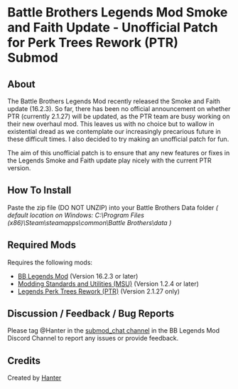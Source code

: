 # Battle Brothers Legends Mod Smoke and Faith Update - Unofficial Patch for Perk Trees Rework (PTR) Submod

## About
The Battle Brothers Legends Mod recently released the Smoke and Faith update (16.2.3). So far, there has been no official announcement on whether PTR (currently 2.1.27) will be updated, as the PTR team are busy working on their new overhaul mod. This leaves us with no choice but to wallow in existential dread as we contemplate our increasingly precarious future in these difficult times. I also decided to try making an unofficial patch for fun.

The aim of this unofficial patch is to ensure that any new features or fixes in the Legends Smoke and Faith update play nicely with the current PTR version.

## How To Install
Paste the zip file (DO NOT UNZIP) into your Battle Brothers Data folder *( default location on Windows: C:\Program Files (x86)\Steam\steamapps\common\Battle Brothers\data )*

## Required Mods
Requires the following mods:
- [BB Legends Mod](https://www.nexusmods.com/battlebrothers/mods/60) (Version 16.2.3 or later)
- [Modding Standards and Utilities (MSU)](https://www.nexusmods.com/battlebrothers/mods/479) (Version 1.2.4 or later)
- [Legends Perk Trees Rework (PTR)](https://www.nexusmods.com/battlebrothers/mods/479) (Version 2.1.27 only)

## Discussion / Feedback / Bug Reports
Please tag @Hanter in the [submod_chat channel](https://discord.com/channels/547043336465154049/616566479306883073) in the BB Legends Mod Discord Channel to report any issues or provide feedback.

## Credits
Created by [Hanter](https://github.com/Hanter-19)